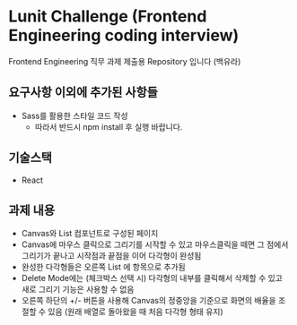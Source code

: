 # Lunit Challenge (Frontend Engineering coding interview)
Frontend Engineering 직무 과제 제출용 Repository 입니다 (백유라)

## 요구사항 이외에 추가된 사항들
- Sass를 활용한 스타일 코드 작성
  - 따라서 반드시 npm install 후 실행 바랍니다. 

## 기술스택
- React

## 과제 내용
- Canvas와 List 컴포넌트로 구성된 페이지
- Canvas에 마우스 클릭으로 그리기를 시작할 수 있고 마우스클릭을 떼면 그 점에서 그리기가 끝나고 시작점과 끝점을 이어 다각형이 완성됨
- 완성한 다각형들은 오른쪽 List 에 항목으로 추가됨
- Delete Mode에는 (체크박스 선택 시) 다각형의 내부를 클릭해서 삭제할 수 있고 새로 그리기 기능은 사용할 수 없음
- 오른쪽 하단의 +/- 버튼을 사용해 Canvas의 정중앙을 기준으로 화면의 배율을 조절할 수 있음 (원래 배열로 돌아왔을 때 처음 다각형 형태 유지)
